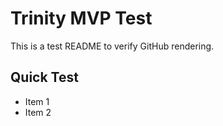 # Trinity MVP Test

This is a test README to verify GitHub rendering.

## Quick Test
- Item 1
- Item 2